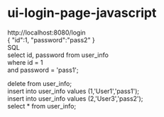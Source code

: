 # ui-login-page-javascript

http://localhost:8080/login  
{
    "id":1,
    "password":"pass2"
}  
  SQL   
  select id, password from user_info  
  where id = 1  
  and password = 'pass1'; 
  

  delete from user_info;  
insert into user_info values (1,'User1','pass1');  
insert into user_info values (2,'User3','pass2');  
select * from user_info;  
